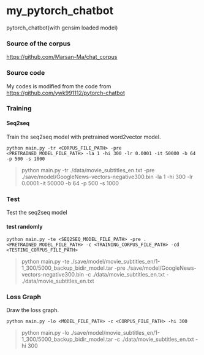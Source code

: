 # my_pytorch_chatbot
 pytorch_chatbot(with gensim loaded model)
### Source of the corpus
https://github.com/Marsan-Ma/chat_corpus
### Source code
My codes is modified from the code from https://github.com/ywk991112/pytorch-chatbot
### Training
#### Seq2seq
Train the seq2seq model with pretrained word2vector model.
```
python main.py -tr <CORPUS_FILE_PATH> -pre <PRETRAINED_MODEL_FILE_PATH> -la 1 -hi 300 -lr 0.0001 -it 50000 -b 64 -p 500 -s 1000
```
> python main.py -tr ./data/movie_subtitles_en.txt -pre ./save/model/GoogleNews-vectors-negative300.bin -la 1 -hi 300 -lr 0.0001 -it 50000 -b 64 -p 500 -s 1000
### Test
Test the seq2seq model
#### test randomly
```
python main.py -te <SEQ2SEQ_MODEL_FILE_PATH> -pre .<PRETRAINED_MODEL_FILE_PATH> -c <TRAINING_CORPUS_FILE_PATH> -cd <TESTING_CORPUS_FILE_PATH>
```
> python main.py -te ./save/model/movie_subtitles_en/1-1_300/5000_backup_bidir_model.tar -pre ./save/model/GoogleNews-vectors-negative300.bin -c ./data/movie_subtitles_en.txt - ./data/movie_subtitles_en.txt

### Loss Graph
Draw the loss graph.
```
python main.py -lo <MODEL_FILE_PATH> -c <CORPUS_FILE_PATH> -hi 300
```
> python main.py -lo ./save/model/movie_subtitles_en/1-1_300/5000_backup_bidir_model.tar -c ./data/movie_subtitles_en.txt -hi 300
